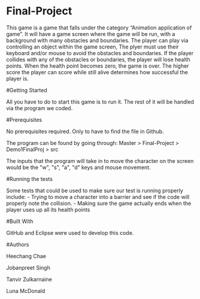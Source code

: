 # Final-Project
This game is a game that falls under the category “Animation application of game”. 
It will have a game screen where the game will be run, with a background with many 
obstacles and boundaries. The player can play via controlling an object within the 
game screen, The plyer must use their keyboard and/or mouse to avoid the obstacles 
and boundaries. If the player collides with any of the obstacles or boundaries, the 
player will lose health points. When the health point becomes zero, the game is over. 
The higher score the player can score while still alive determines how successful 
the player is.

#Getting Started

All you have to do to start this game is to run it. The rest of it will be handled 
via the program we coded.

#Prerequisites

No prerequisites required. Only to have to find the file in Github.

The program can be found by going through:
	Master
	> Final-Project
	> Demo1FinalProj
	> src
	
The inputs that the program will take in to move the character on the screen would be 
the "w", "s", "a", "d” keys and mouse movement.

#Running the tests

Some tests that could be used to make sure our test is running properly include:
	- Trying to move a character into a barrier and see if the code will properly note 
	  the collision.
	- Making sure the game actually ends when the player uses up all its health points

#Built With

GitHub and Eclipse were used to develop this code.

#Authors

Heechang Chae

Jobanpreet Singh

Tanvir Zulkarnaine

Luna McDonald
